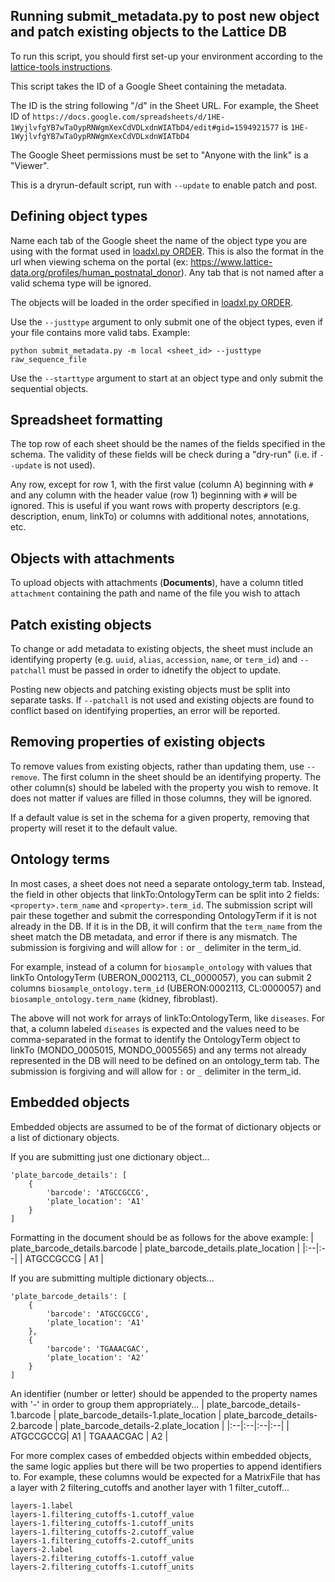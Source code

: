 Running submit_metadata.py to post new object and patch existing objects to the Lattice DB
----------------
To run this script, you should first set-up your environment according to the [lattice-tools instructions](../README.md).

This script takes the ID of a  Google Sheet containing the metadata.

The ID is the string following "/d" in the Sheet URL. For example, the Sheet ID of `https://docs.google.com/spreadsheets/d/1HE-1WyjlvfgYB7wTaOypRNWgmXexCdVDLxdnWIATbD4/edit#gid=1594921577` is `1HE-1WyjlvfgYB7wTaOypRNWgmXexCdVDLxdnWIATbD4`

The Google Sheet permissions must be set to "Anyone with the link" is a "Viewer".

This is a dryrun-default script, run with `--update` to enable patch and post.

Defining object types
----------------
Name each tab of the Google sheet the name of the object type you are using with the format used in [loadxl.py ORDER]. This is also the format in the url when viewing schema on the portal (ex: https://www.lattice-data.org/profiles/human_postnatal_donor). Any tab that is not named after a valid schema type will be ignored.

The objects will be loaded in the order specified in [loadxl.py ORDER].

Use the `--justtype` argument to only submit one of the object types, even if your file contains more valid tabs. Example:
```
python submit_metadata.py -m local <sheet_id> --justtype raw_sequence_file
```

Use the `--starttype` argument to start at an object type and only submit the sequential objects.

Spreadsheet formatting
----------------
The top row of each sheet should be the names of the fields specified in the schema. The validity of these fields will be check during a "dry-run" (i.e. if `--update` is not used).

Any row, except for row 1, with the first value (column A) beginning with `#` and any column with the header value (row 1) beginning with `#` will be ignored. This is useful if you want rows with property descriptors (e.g. description, enum, linkTo) or columns with additional notes, annotations, etc.

Objects with attachments
----------------
To upload objects with attachments (**Documents**), have a column titled `attachment` containing the path and name of the file you wish to attach

Patch existing objects
----------------
To change or add metadata to existing objects, the sheet must include an identifying property (e.g. `uuid`, `alias`, `accession`, `name`, or `term_id`) and `--patchall` must be passed in order to idnetify the object to update.

Posting new objects and patching existing objects must be split into separate tasks. If `--patchall` is not used and existing objects are found to conflict based on identifying properties, an error will be reported.

Removing properties of existing objects
----------------
To remove values from existing objects, rather than updating them, use `--remove`. The first column in the sheet should be an identifying property. The other column(s) should be labeled with the property you wish to remove. It does not matter if values are filled in those columns, they will be ignored.

If a default value is set in the schema for a given property, removing that property will reset it to the default value.

Ontology terms
----------------
In most cases, a sheet does not need a separate ontology_term tab. Instead, the field in other objects that linkTo:OntologyTerm can be split into 2 fields: `<property>.term_name` and `<property>.term_id`. The submission script will pair these together and submit the corresponding OntologyTerm if it is not already in the DB. If it is in the DB, it will confirm that the `term_name` from the sheet match the DB metadata, and error if there is any mismatch. The submission is forgiving and will allow for `:` or `_` delimiter in the term_id.

For example, instead of a column for `biosample_ontology` with values that linkTo OntologyTerm (UBERON_0002113, CL_0000057), you can submit 2 columns `biosample_ontology.term_id` (UBERON:0002113, CL:0000057) and `biosample_ontology.term_name` (kidney, fibroblast).

The above will not work for arrays of linkTo:OntologyTerm, like `diseases`. For that, a column labeled `diseases` is expected and the values need to be comma-separated in the format to identify the OntologyTerm object to linkTo (MONDO_0005015, MONDO_0005565) and any terms not already represented in the DB will need to be defined on an ontology_term tab. The submission is forgiving and will allow for `:` or `_` delimiter in the term_id.

Embedded objects
----------------
Embedded objects are assumed to be of the format of dictionary objects or a list of dictionary objects.

If you are submitting just one dictionary object...
```
'plate_barcode_details': [
	{
		'barcode': 'ATGCCGCCG',
		'plate_location': 'A1'
	}
]
```
Formatting in the document should be as follows for the above example:
| plate_barcode_details.barcode | plate_barcode_details.plate_location |
|:--|:--|
| ATGCCGCCG | A1 |

If you are submitting multiple dictionary objects...
```
'plate_barcode_details': [
	{
		'barcode': 'ATGCCGCCG',
		'plate_location': 'A1'
	},
	{
		'barcode': 'TGAAACGAC',
		'plate_location': 'A2'
	}
]
```
An identifier (number or letter) should be appended to the property names with '-' in order to group them appropriately...
| plate_barcode_details-1.barcode | plate_barcode_details-1.plate_location | plate_barcode_details-2.barcode | plate_barcode_details-2.plate_location |
|:--|:--|:--|:--|
| ATGCCGCCG| A1 | TGAAACGAC | A2 |

For more complex cases of embedded objects within embedded objects, the same logic applies but there will be two properties to append identifiers to. For example, these columns would be expected for a MatrixFile that has a layer with 2 filtering_cutoffs and another layer with 1 filter_cutoff...
```
layers-1.label
layers-1.filtering_cutoffs-1.cutoff_value
layers-1.filtering_cutoffs-1.cutoff_units
layers-1.filtering_cutoffs-2.cutoff_value
layers-1.filtering_cutoffs-2.cutoff_units
layers-2.label
layers-2.filtering_cutoffs-1.cutoff_value
layers-2.filtering_cutoffs-1.cutoff_units
```

[loadxl.py ORDER]: https://github.com/Lattice-Data/encoded/blob/dev/src/encoded/loadxl.py#L15
